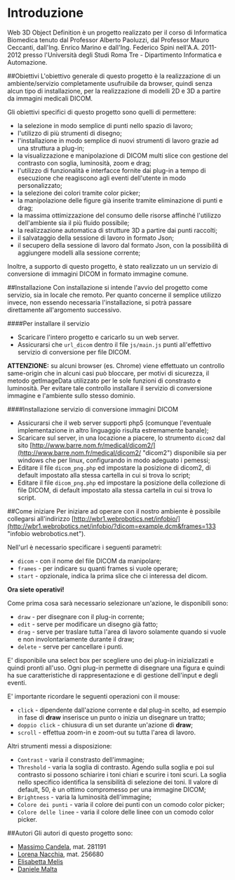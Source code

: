 ﻿Introduzione
============
Web 3D Object Definition è un progetto realizzato per il corso di Informatica Biomedica tenuto dal Professor Alberto Paoluzzi, dal Professor Mauro Ceccanti, dall'Ing. Enrico Marino e dall'Ing. Federico Spini nell'A.A. 2011-2012 presso l'Università degli Studi Roma Tre - Dipartimento Informatica e Automazione.

##Obiettivi
L'obiettivo generale di questo progetto è la realizzazione di un ambiente/servizio completamente usufruibile da browser, quindi senza alcun tipo di installazione, per la realizzazione di modelli 2D e 3D a partire da immagini medicali DICOM.

Gli obiettivi specifici di questo progetto sono quelli di permettere:
* la selezione in modo semplice di punti nello spazio di lavoro;
* l'utilizzo di più strumenti di disegno;
* l'installazione in modo semplice di nuovi strumenti di lavoro grazie ad una struttura a plug-in;
* la visualizzazione e manipolazione di DICOM multi slice con gestione del contrasto con soglia, luminosità, zoom e drag;
* l'utilizzo di funzionalità e interfacce fornite dai plug-in a tempo di esecuzione che reagiscono agli eventi dell'utente in modo personalizzato;
* la selezione dei colori tramite color picker;
* la manipolazione delle figure già inserite tramite eliminazione di punti e drag;
* la massima ottimizzazione del consumo delle risorse affinché l'utilizzo dell'ambiente sia il più fluido possibile;
* la realizzazione automatica di strutture 3D a partire dai punti raccolti;
* il salvataggio della sessione di lavoro in formato Json;
* il secupero della sessione di lavoro dal formato Json, con la possibilità di aggiungere modelli alla sessione corrente;


Inoltre, a supporto di questo progetto, è stato realizzato un un servizio di conversione di immagini DICOM in formato immagine comune.

##Installazione
Con installazione si intende l'avvio del progetto come servizio, sia in locale che remoto.
Per quanto concerne il semplice utilizzo invece, non essendo necessaria l'installazione, si potrà passare direttamente all'argomento successivo.

####Per installare il servizio

* Scaricare l'intero progetto e caricarlo su un web server.
* Assicurarsi che `url_dicom` dentro il file `js/main.js` punti all'effettivo servizio di conversione per file DICOM.

**ATTENZIONE:** su alcuni browser (es. Chrome) viene effettuato un controllo same-origin che in alcuni casi può bloccare, per motivi di sicurezza, il metodo getImageData utilizzato per le sole funzioni di constrasto e luminosità. Per evitare tale controllo installare il servizio di conversione immagine e l'ambiente sullo stesso dominio.


####Installazione servizio di conversione immagini DICOM

* Assicurarsi che il web server supporti php5 (comunque l'eventuale implementazione in altro linguaggio risulta estremamente banale);
* Scaricare sul server, in una locazione a piacere, lo strumento `dicom2` dal sito [http://www.barre.nom.fr/medical/dicom2/](http://www.barre.nom.fr/medical/dicom2/ "dicom2") disponibile sia per windows che per linux, configurando in modo adeguato i pemessi;
* Editare il file `dicom_png.php` ed impostare la posizione di dicom2, di default impostato alla stessa cartella in cui si trova lo script;
* Editare il file `dicom_png.php` ed impostare la posizione della collezione di file DICOM, di default impostato alla stessa cartella in cui si trova lo script.

##Come iniziare
Per iniziare ad operare con il nostro ambiente è possibile collegarsi all'indirizzo [http://wbr1.webrobotics.net/infobio/](http://wbr1.webrobotics.net/infobio/?dicom=example.dcm&frames=133 "infobio webrobotics.net").

Nell'url è necessario specificare i seguenti parametri:
* `dicom` - con il nome del file DICOM da manipolare;
* `frames` - per indicare su quanti frames si vuole operare;
* `start` - opzionale, indica la prima slice che ci interessa del dicom.


**Ora siete operativi!**


Come prima cosa sarà necessario selezionare un'azione, le disponibili sono:
* `draw` - per disegnare con il plug-in corrente;
* `edit` - serve per modificare un disegno già fatto;
* `drag` - serve per traslare tutta l'area di lavoro solamente quando si vuole e non involontariamente durante il draw;
* `delete` - serve per cancellare i punti.

E' disponibile una select box per scegliere uno dei plug-in inizializzati e quindi pronti all'uso. Ogni plug-in permette di disegnare una figura e quindi ha sue caratteristiche di rappresentazione e di gestione dell'input e degli eventi.

E' importante ricordare le seguenti operazioni con il mouse:
* `click` - dipendente dall'azione corrente e dal plug-in scelto, ad esempio in fase di **draw** inserisce un punto o inizia un disegnare un tratto;
* `doppio click` - chiusura di un set durante un'azione di **draw**;
* `scroll` - effettua zoom-in e zoom-out su tutta l'area di lavoro.

Altri strumenti messi a disposizione:
* `Contrast` - varia il constrasto dell'immagine;
* `Threshold` - varia la soglia di contrasto. Agendo sulla soglia e poi sul contrasto si possono schiarire i toni chiari e scurire i toni scuri. La soglia nello specifico identifica la sensibilità di selezione dei toni. Il valore di default, 50, è un ottimo compromesso per una immagine DICOM;
* `Brightness` - varia la luminosità dell'immagine;
* `Colore dei punti` - varia il colore dei punti con un comodo color picker;
* `Colore delle linee` - varia il colore delle linee con un comodo color picker.

##Autori
Gli autori di questo progetto sono:
* [Massimo Candela](https://github.com/MaxCam "Massimo Candela"), mat. 281191
* [Lorena Nacchia](https://github.com/LoryRm "Lorena Nacchia"), mat. 256680
* [Elisabetta Melis](https://github.com/20thCenturyFox "Elisabetta Melis")
* [Daniele Malta](https://github.com/ "Daniele Malta")


